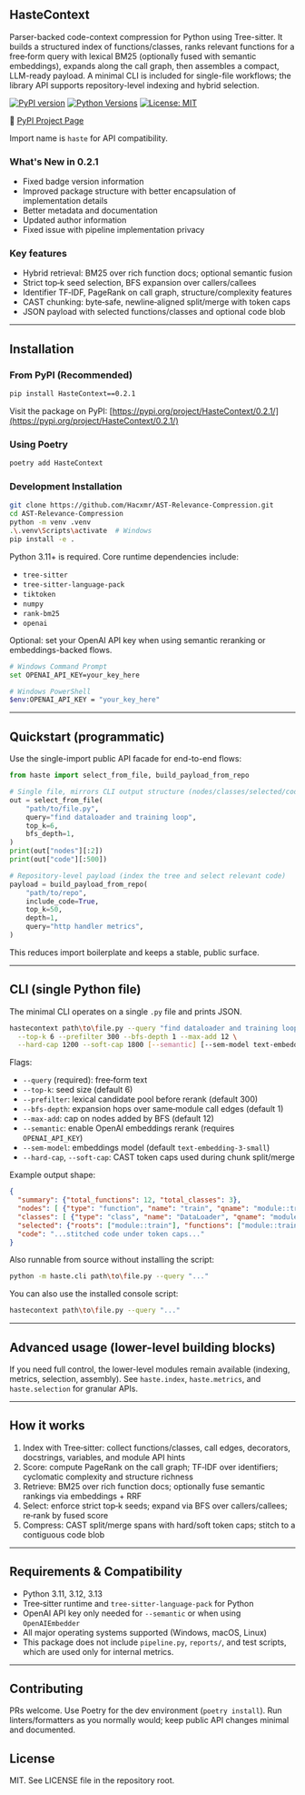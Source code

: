 ## HasteContext

Parser-backed code-context compression for Python using Tree-sitter. It builds a structured index of functions/classes, ranks relevant functions for a free‑form query with lexical BM25 (optionally fused with semantic embeddings), expands along the call graph, then assembles a compact, LLM-ready payload. A minimal CLI is included for single-file workflows; the library API supports repository-level indexing and hybrid selection.

[![PyPI version](https://badge.fury.io/py/HasteContext.svg)](https://badge.fury.io/py/HasteContext)
[![Python Versions](https://img.shields.io/pypi/pyversions/HasteContext.svg)](https://pypi.org/project/HasteContext/)
[![License: MIT](https://img.shields.io/badge/License-MIT-yellow.svg)](https://opensource.org/licenses/MIT)

🔗 [PyPI Project Page](https://pypi.org/project/HasteContext/0.2.1/)

Import name is `haste` for API compatibility.

### What's New in 0.2.1
- Fixed badge version information
- Improved package structure with better encapsulation of implementation details
- Better metadata and documentation
- Updated author information
- Fixed issue with pipeline implementation privacy

### Key features
- Hybrid retrieval: BM25 over rich function docs; optional semantic fusion
- Strict top‑k seed selection, BFS expansion over callers/callees
- Identifier TF‑IDF, PageRank on call graph, structure/complexity features
- CAST chunking: byte‑safe, newline‑aligned split/merge with token caps
- JSON payload with selected functions/classes and optional code blob

---

## Installation

### From PyPI (Recommended)
```bash
pip install HasteContext==0.2.1
```

Visit the package on PyPI: [https://pypi.org/project/HasteContext/0.2.1/](https://pypi.org/project/HasteContext/0.2.1/)

### Using Poetry
```bash
poetry add HasteContext
```

### Development Installation
```bash
git clone https://github.com/Hacxmr/AST-Relevance-Compression.git
cd AST-Relevance-Compression
python -m venv .venv
.\.venv\Scripts\activate  # Windows
pip install -e .
```

Python 3.11+ is required. Core runtime dependencies include:
- `tree-sitter`
- `tree-sitter-language-pack`
- `tiktoken`
- `numpy`
- `rank-bm25`
- `openai`

Optional: set your OpenAI API key when using semantic reranking or embeddings-backed flows.
```bash
# Windows Command Prompt
set OPENAI_API_KEY=your_key_here

# Windows PowerShell
$env:OPENAI_API_KEY = "your_key_here"
```

---

## Quickstart (programmatic)

Use the single-import public API facade for end-to-end flows:

```python
from haste import select_from_file, build_payload_from_repo

# Single file, mirrors CLI output structure (nodes/classes/selected/code)
out = select_from_file(
    "path/to/file.py",
    query="find dataloader and training loop",
    top_k=6,
    bfs_depth=1,
)
print(out["nodes"][:2])
print(out["code"][:500])

# Repository-level payload (index the tree and select relevant code)
payload = build_payload_from_repo(
    "path/to/repo",
    include_code=True,
    top_k=50,
    depth=1,
    query="http handler metrics",
)
```

This reduces import boilerplate and keeps a stable, public surface.

---

## CLI (single Python file)

The minimal CLI operates on a single `.py` file and prints JSON.

```bash
hastecontext path\to\file.py --query "find dataloader and training loop" \
  --top-k 6 --prefilter 300 --bfs-depth 1 --max-add 12 \
  --hard-cap 1200 --soft-cap 1800 [--semantic] [--sem-model text-embedding-3-small]
```

Flags:
- `--query` (required): free‑form text
- `--top-k`: seed size (default 6)
- `--prefilter`: lexical candidate pool before rerank (default 300)
- `--bfs-depth`: expansion hops over same‑module call edges (default 1)
- `--max-add`: cap on nodes added by BFS (default 12)
- `--semantic`: enable OpenAI embeddings rerank (requires `OPENAI_API_KEY`)
- `--sem-model`: embeddings model (default `text-embedding-3-small`)
- `--hard-cap`, `--soft-cap`: CAST token caps used during chunk split/merge

Example output shape:
```json
{
  "summary": {"total_functions": 12, "total_classes": 3},
  "nodes": [ {"type": "function", "name": "train", "qname": "module::train", "path": "...", "lineno": 10, "end_lineno": 120, "signature": "train(cfg)", "docstring": "...", "score": 0.71} ],
  "classes": [ {"type": "class", "name": "DataLoader", "qname": "module::DataLoader", "path": "..."} ],
  "selected": {"roots": ["module::train"], "functions": ["module::train", "module::step"], "classes": ["module::DataLoader"]},
  "code": "...stitched code under token caps..."
}
```

Also runnable from source without installing the script:
```bash
python -m haste.cli path\to\file.py --query "..."
```

You can also use the installed console script:
```bash
hastecontext path\to\file.py --query "..."
```

---

## Advanced usage (lower-level building blocks)

If you need full control, the lower-level modules remain available (indexing, metrics, selection, assembly). See `haste.index`, `haste.metrics`, and `haste.selection` for granular APIs.

---

## How it works
1) Index with Tree‑sitter: collect functions/classes, call edges, decorators, docstrings, variables, and module API hints
2) Score: compute PageRank on the call graph; TF‑IDF over identifiers; cyclomatic complexity and structure richness
3) Retrieve: BM25 over rich function docs; optionally fuse semantic rankings via embeddings + RRF
4) Select: enforce strict top‑k seeds; expand via BFS over callers/callees; re‑rank by fused score
5) Compress: CAST split/merge spans with hard/soft token caps; stitch to a contiguous code blob

---

## Requirements & Compatibility
- Python 3.11, 3.12, 3.13
- Tree‑sitter runtime and `tree-sitter-language-pack` for Python
- OpenAI API key only needed for `--semantic` or when using `OpenAIEmbedder`
- All major operating systems supported (Windows, macOS, Linux)
- This package does not include `pipeline.py`, `reports/`, and test scripts, which are used only for internal metrics.

---

## Contributing
PRs welcome. Use Poetry for the dev environment (`poetry install`). Run linters/formatters as you normally would; keep public API changes minimal and documented.


## License
MIT. See LICENSE file in the repository root.

